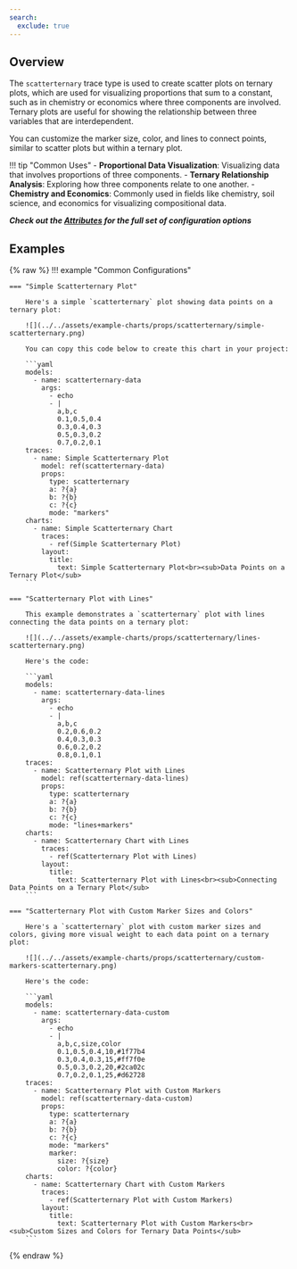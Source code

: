 ```yaml
---
search:
  exclude: true
---
```

<!--start-->
## Overview

The `scatterternary` trace type is used to create scatter plots on ternary plots, which are used for visualizing proportions that sum to a constant, such as in chemistry or economics where three components are involved. Ternary plots are useful for showing the relationship between three variables that are interdependent.

You can customize the marker size, color, and lines to connect points, similar to scatter plots but within a ternary plot.

!!! tip "Common Uses"
    - **Proportional Data Visualization**: Visualizing data that involves proportions of three components.
    - **Ternary Relationship Analysis**: Exploring how three components relate to one another.
    - **Chemistry and Economics**: Commonly used in fields like chemistry, soil science, and economics for visualizing compositional data.

_**Check out the [Attributes](../configuration/Trace/Props/Scatterternary/#attributes) for the full set of configuration options**_

## Examples

{% raw %}
!!! example "Common Configurations"

    === "Simple Scatterternary Plot"

        Here's a simple `scatterternary` plot showing data points on a ternary plot:

        ![](../../assets/example-charts/props/scatterternary/simple-scatterternary.png)

        You can copy this code below to create this chart in your project:

        ```yaml
        models:
          - name: scatterternary-data
            args:
              - echo
              - |
                a,b,c
                0.1,0.5,0.4
                0.3,0.4,0.3
                0.5,0.3,0.2
                0.7,0.2,0.1
        traces:
          - name: Simple Scatterternary Plot
            model: ref(scatterternary-data)
            props:
              type: scatterternary
              a: ?{a}
              b: ?{b}
              c: ?{c}
              mode: "markers"
        charts:
          - name: Simple Scatterternary Chart
            traces:
              - ref(Simple Scatterternary Plot)
            layout:
              title:
                text: Simple Scatterternary Plot<br><sub>Data Points on a Ternary Plot</sub>
        ```

    === "Scatterternary Plot with Lines"

        This example demonstrates a `scatterternary` plot with lines connecting the data points on a ternary plot:

        ![](../../assets/example-charts/props/scatterternary/lines-scatterternary.png)

        Here's the code:

        ```yaml
        models:
          - name: scatterternary-data-lines
            args:
              - echo
              - |
                a,b,c
                0.2,0.6,0.2
                0.4,0.3,0.3
                0.6,0.2,0.2
                0.8,0.1,0.1
        traces:
          - name: Scatterternary Plot with Lines
            model: ref(scatterternary-data-lines)
            props:
              type: scatterternary
              a: ?{a}
              b: ?{b}
              c: ?{c}
              mode: "lines+markers"
        charts:
          - name: Scatterternary Chart with Lines
            traces:
              - ref(Scatterternary Plot with Lines)
            layout:
              title:
                text: Scatterternary Plot with Lines<br><sub>Connecting Data Points on a Ternary Plot</sub>
        ```

    === "Scatterternary Plot with Custom Marker Sizes and Colors"

        Here's a `scatterternary` plot with custom marker sizes and colors, giving more visual weight to each data point on a ternary plot:

        ![](../../assets/example-charts/props/scatterternary/custom-markers-scatterternary.png)

        Here's the code:

        ```yaml
        models:
          - name: scatterternary-data-custom
            args:
              - echo
              - |
                a,b,c,size,color
                0.1,0.5,0.4,10,#1f77b4
                0.3,0.4,0.3,15,#ff7f0e
                0.5,0.3,0.2,20,#2ca02c
                0.7,0.2,0.1,25,#d62728
        traces:
          - name: Scatterternary Plot with Custom Markers
            model: ref(scatterternary-data-custom)
            props:
              type: scatterternary
              a: ?{a}
              b: ?{b}
              c: ?{c}
              mode: "markers"
              marker:
                size: ?{size}
                color: ?{color}
        charts:
          - name: Scatterternary Chart with Custom Markers
            traces:
              - ref(Scatterternary Plot with Custom Markers)
            layout:
              title:
                text: Scatterternary Plot with Custom Markers<br><sub>Custom Sizes and Colors for Ternary Data Points</sub>
        ```

{% endraw %}
<!--end-->